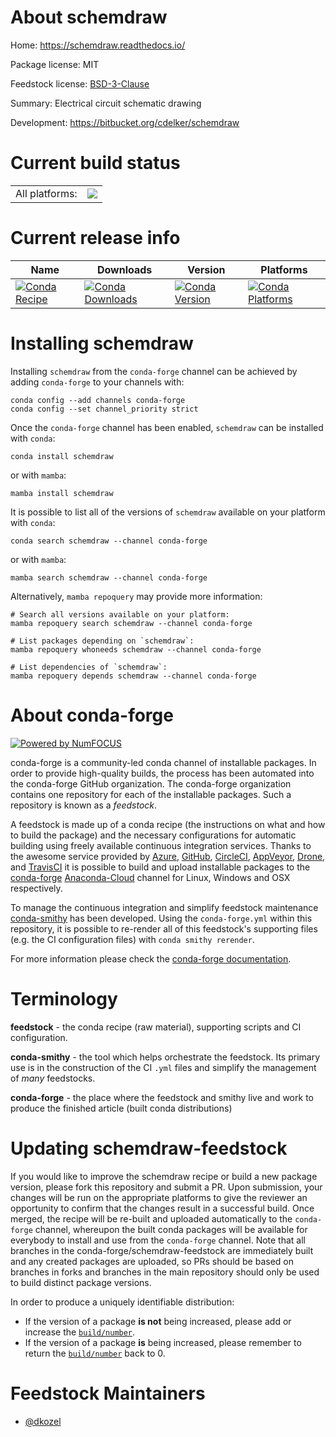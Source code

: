 About schemdraw
===============

Home: https://schemdraw.readthedocs.io/

Package license: MIT

Feedstock license: [BSD-3-Clause](https://github.com/conda-forge/schemdraw-feedstock/blob/main/LICENSE.txt)

Summary: Electrical circuit schematic drawing

Development: https://bitbucket.org/cdelker/schemdraw

Current build status
====================


<table><tr><td>All platforms:</td>
    <td>
      <a href="https://dev.azure.com/conda-forge/feedstock-builds/_build/latest?definitionId=16306&branchName=main">
        <img src="https://dev.azure.com/conda-forge/feedstock-builds/_apis/build/status/schemdraw-feedstock?branchName=main">
      </a>
    </td>
  </tr>
</table>

Current release info
====================

| Name | Downloads | Version | Platforms |
| --- | --- | --- | --- |
| [![Conda Recipe](https://img.shields.io/badge/recipe-schemdraw-green.svg)](https://anaconda.org/conda-forge/schemdraw) | [![Conda Downloads](https://img.shields.io/conda/dn/conda-forge/schemdraw.svg)](https://anaconda.org/conda-forge/schemdraw) | [![Conda Version](https://img.shields.io/conda/vn/conda-forge/schemdraw.svg)](https://anaconda.org/conda-forge/schemdraw) | [![Conda Platforms](https://img.shields.io/conda/pn/conda-forge/schemdraw.svg)](https://anaconda.org/conda-forge/schemdraw) |

Installing schemdraw
====================

Installing `schemdraw` from the `conda-forge` channel can be achieved by adding `conda-forge` to your channels with:

```
conda config --add channels conda-forge
conda config --set channel_priority strict
```

Once the `conda-forge` channel has been enabled, `schemdraw` can be installed with `conda`:

```
conda install schemdraw
```

or with `mamba`:

```
mamba install schemdraw
```

It is possible to list all of the versions of `schemdraw` available on your platform with `conda`:

```
conda search schemdraw --channel conda-forge
```

or with `mamba`:

```
mamba search schemdraw --channel conda-forge
```

Alternatively, `mamba repoquery` may provide more information:

```
# Search all versions available on your platform:
mamba repoquery search schemdraw --channel conda-forge

# List packages depending on `schemdraw`:
mamba repoquery whoneeds schemdraw --channel conda-forge

# List dependencies of `schemdraw`:
mamba repoquery depends schemdraw --channel conda-forge
```


About conda-forge
=================

[![Powered by
NumFOCUS](https://img.shields.io/badge/powered%20by-NumFOCUS-orange.svg?style=flat&colorA=E1523D&colorB=007D8A)](https://numfocus.org)

conda-forge is a community-led conda channel of installable packages.
In order to provide high-quality builds, the process has been automated into the
conda-forge GitHub organization. The conda-forge organization contains one repository
for each of the installable packages. Such a repository is known as a *feedstock*.

A feedstock is made up of a conda recipe (the instructions on what and how to build
the package) and the necessary configurations for automatic building using freely
available continuous integration services. Thanks to the awesome service provided by
[Azure](https://azure.microsoft.com/en-us/services/devops/), [GitHub](https://github.com/),
[CircleCI](https://circleci.com/), [AppVeyor](https://www.appveyor.com/),
[Drone](https://cloud.drone.io/welcome), and [TravisCI](https://travis-ci.com/)
it is possible to build and upload installable packages to the
[conda-forge](https://anaconda.org/conda-forge) [Anaconda-Cloud](https://anaconda.org/)
channel for Linux, Windows and OSX respectively.

To manage the continuous integration and simplify feedstock maintenance
[conda-smithy](https://github.com/conda-forge/conda-smithy) has been developed.
Using the ``conda-forge.yml`` within this repository, it is possible to re-render all of
this feedstock's supporting files (e.g. the CI configuration files) with ``conda smithy rerender``.

For more information please check the [conda-forge documentation](https://conda-forge.org/docs/).

Terminology
===========

**feedstock** - the conda recipe (raw material), supporting scripts and CI configuration.

**conda-smithy** - the tool which helps orchestrate the feedstock.
                   Its primary use is in the construction of the CI ``.yml`` files
                   and simplify the management of *many* feedstocks.

**conda-forge** - the place where the feedstock and smithy live and work to
                  produce the finished article (built conda distributions)


Updating schemdraw-feedstock
============================

If you would like to improve the schemdraw recipe or build a new
package version, please fork this repository and submit a PR. Upon submission,
your changes will be run on the appropriate platforms to give the reviewer an
opportunity to confirm that the changes result in a successful build. Once
merged, the recipe will be re-built and uploaded automatically to the
`conda-forge` channel, whereupon the built conda packages will be available for
everybody to install and use from the `conda-forge` channel.
Note that all branches in the conda-forge/schemdraw-feedstock are
immediately built and any created packages are uploaded, so PRs should be based
on branches in forks and branches in the main repository should only be used to
build distinct package versions.

In order to produce a uniquely identifiable distribution:
 * If the version of a package **is not** being increased, please add or increase
   the [``build/number``](https://docs.conda.io/projects/conda-build/en/latest/resources/define-metadata.html#build-number-and-string).
 * If the version of a package **is** being increased, please remember to return
   the [``build/number``](https://docs.conda.io/projects/conda-build/en/latest/resources/define-metadata.html#build-number-and-string)
   back to 0.

Feedstock Maintainers
=====================

* [@dkozel](https://github.com/dkozel/)

